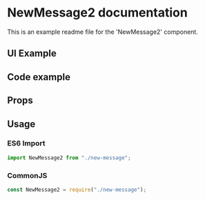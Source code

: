 # NewMessage2 documentation

This is an example readme file for the 'NewMessage2' component.

## UI Example

<!-- STORY -->

## Code example

<!-- SOURCE -->

## Props

<!-- PROPS -->

## Usage

### ES6 Import

```js
import NewMessage2 from "./new-message";
```

### CommonJS

```js
const NewMessage2 = require("./new-message");
```
